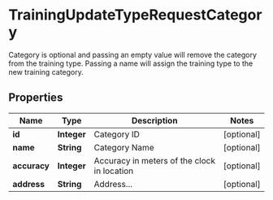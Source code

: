 

# TrainingUpdateTypeRequestCategory

Category is optional and passing an empty value will remove the category from the training type. Passing a name will assign the training type to the new training category.

## Properties

| Name | Type | Description | Notes |
|------------ | ------------- | ------------- | -------------|
|**id** | **Integer** | Category ID |  [optional] |
|**name** | **String** | Category Name |  [optional] |
|**accuracy** | **Integer** | Accuracy in meters of the clock in location |  [optional] |
|**address** | **String** | Address... |  [optional] |



